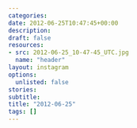 ```yaml
---
categories:
date: 2012-06-25T10:47:45+00:00
description:
draft: false
resources:
- src: 2012-06-25_10-47-45_UTC.jpg
  name: "header"
layout: instagram
options:
  unlisted: false
stories:
subtitle:
title: "2012-06-25"
tags: []
---
```


 
